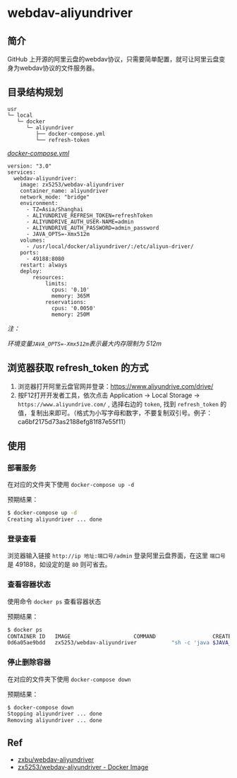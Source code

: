 # webdav-aliyundriver

## 简介

GitHub 上开源的阿里云盘的webdav协议，只需要简单配置，就可让阿里云盘变身为webdav协议的文件服务器。 

## 目录结构规划

```
usr
└─ local
   └─ docker
      └─ aliyundriver
         ├── docker-compose.yml
         └── refresh-token
```

[_docker-compose.yml_](docker-compose.yml)
```
version: "3.0"
services:
  webdav-aliyundriver:
    image: zx5253/webdav-aliyundriver
    container_name: aliyundriver
    network_mode: "bridge"
    environment:
      - TZ=Asia/Shanghai
      - ALIYUNDRIVE_REFRESH_TOKEN=refreshToken
      - ALIYUNDRIVE_AUTH_USER-NAME=admin
      - ALIYUNDRIVE_AUTH_PASSWORD=admin_password
      - JAVA_OPTS=-Xmx512m
    volumes:
      - /usr/local/docker/aliyundriver/:/etc/aliyun-driver/
    ports:
      - 49188:8080
    restart: always
    deploy:
        resources:
            limits:
              cpus: '0.10'
              memory: 365M 
            reservations:
              cpus: '0.0050'
              memory: 250M    
```
_注：_

_环境变量`JAVA_OPTS=-Xmx512m`表示最大内存限制为 512m_

## 浏览器获取 refresh_token 的方式

1. 浏览器打开阿里云盘官网并登录：https://www.aliyundrive.com/drive/
2. 按F12打开开发者工具，依次点击 Application -> Local Storage -> `https://www.aliyundrive.com/` , 选择右边的 `token`, 找到 `refresh_token` 的值，复制出来即可。（格式为小写字母和数字，不要复制双引号。例子：ca6bf2175d73as2188efg81f87e55f11）

## 使用

### 部署服务

在对应的文件夹下使用 `docker-compose up -d`

预期结果：

```bash
$ docker-compose up -d
Creating aliyundriver ... done
```

### 登录查看

浏览器输入链接 `http://ip 地址:端口号/admin` 登录阿里云盘界面，在这里 `端口号` 是 49188，如设定的是 `80` 则可省去。

### 查看容器状态

使用命令 `docker ps` 查看容器状态

预期结果：

```bash
$ docker ps
CONTAINER ID   IMAGE                    COMMAND                  CREATED             STATUS             PORTS                                                           NAMES
0d6a05ae9bdd   zx5253/webdav-aliyundriver           "sh -c 'java $JAVA_O…"   17 seconds ago   Up 16 seconds         0.0.0.0:49188->8080/tcp, :::49188->8080/tcp                     aliyundriver
```

### 停止删除容器

在对应的文件夹下使用 `docker-compose down`

预期结果：

```bash
$ docker-compose down
Stopping aliyundriver ... done
Removing aliyundriver ... done
``` 

## Ref

- [zxbu/webdav-aliyundriver](https://github.com/zxbu/webdav-aliyundriver)
- [zx5253/webdav-aliyundriver - Docker Image](https://hub.docker.com/r/zx5253/webdav-aliyundriver)